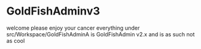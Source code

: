 # GoldFishAdminv3
welcome please enjoy your cancer
everything under src/Workspace/GoldFishAdminA is GoldFishAdmin v2.x and is as such not as cool
